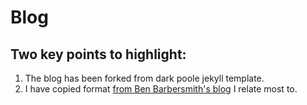 # Blog 

## Two key points to highlight:
1. The blog has been forked from dark poole jekyll template.
2. I have copied format [from Ben Barbersmith's blog](https://barbersmith.com/) I relate  most to. 



